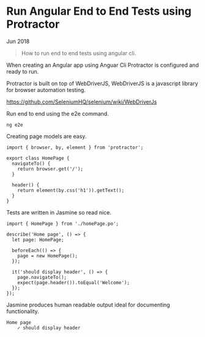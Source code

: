 # Run Angular End to End Tests using Protractor

Jun 2018

> How to run end to end tests using angular cli.

When creating an Angular app using Anguar Cli Protractor is configured and ready to run.

Protractor is built on top of WebDriverJS, WebDriverJS is a javascript library for browser automation testing.

https://github.com/SeleniumHQ/selenium/wiki/WebDriverJs 

Run end to end using the e2e command.

```
ng e2e
```

Creating page models are easy.

```
import { browser, by, element } from 'protractor';

export class HomePage {
  navigateTo() {
    return browser.get('/');
  }

  header() {
    return element(by.css('h1')).getText();
  }
}
```

Tests are written in Jasmine so read nice.

```
import { HomePage } from './homePage.po';

describe('Home page', () => {
  let page: HomePage;

  beforeEach(() => {
    page = new HomePage();
  });

  it('should display header', () => {
    page.navigateTo();
    expect(page.header()).toEqual('Welcome');
  });
});
```

Jasmine produces human readable output ideal for documenting functionality.  

```
Home page
    ✓ should display header
```